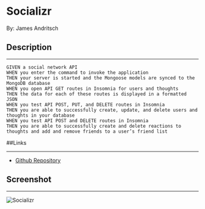 # Socializr
By: James Andritsch

## Description
---

```
GIVEN a social network API
WHEN you enter the command to invoke the application
THEN your server is started and the Mongoose models are synced to the MongoDB database
WHEN you open API GET routes in Insomnia for users and thoughts
THEN the data for each of these routes is displayed in a formatted JSON
WHEN you test API POST, PUT, and DELETE routes in Insomnia
THEN you are able to successfully create, update, and delete users and thoughts in your database
WHEN you test API POST and DELETE routes in Insomnia
THEN you are able to successfully create and delete reactions to thoughts and add and remove friends to a user’s friend list
```

##Links
___
- [Github Repository](https://github.com/james-andritsch/socializr)

## Screenshot
___
![Socializr](assets/images/socializr_screenshot.png)